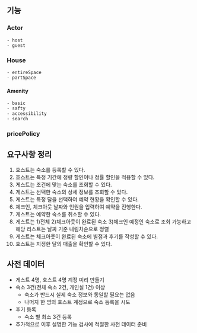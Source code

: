 ## 기능
### Actor
    - host
    - guest
### House
    - entireSpace
    - partSpace
#### Amenity
    - basic
    - safty
    - accessibility
    - search
### pricePolicy





## 요구사항 정리
    
1. 호스트는 숙소를 등록할 수 있다.
2. 호스트는 특정 기간에 정량 할인이나 정률 할인을 적용할 수 있다.
3. 게스트는 조건에 맞는 숙소를 조회할 수 있다.
4. 게스트는 선택한 숙소의 상세 정보를 조회할 수 있다.
5. 게스트는 특정 달을 선택하여 예약 현황을 확인할 수 있다.
6. 체크인, 체크아웃 날짜와 인원을 입력하여 예약을 진행한다.
7. 게스트는 예약한 숙소를 취소할 수 있다.
8. 게스트는 1)전체 2)체크아웃이 완료된 숙소 3)체크인 예정인 숙소로 
   조회 가능하고 해당 리스트는 날짜 기준 내림차순으로 정렬
9. 게스트는 체크아웃이 완료된 숙소에 별점과 후기를 작성할 수 있다.
10. 호스트는 지정한 달의 매출을 확인할 수 있다.

## 사전 데이터 
* 게스트 4명, 호스트 4명 계정 미리 만들기
* 숙소 3건(전체 숙소 2건, 개인실 1건) 이상
  * 숙소가 반드시 실제 숙소 정보와 동일할 필요는 없음
  * 나머지 한 명의 호스트 계정으로 숙소 등록을 시도
* 후기 등록
  * 숙소 별 최소 3건 등록
* 추가적으로 이후 설명한 기능 검사에 적절한 사전 데이터 준비

